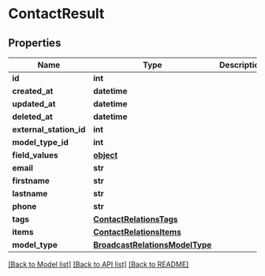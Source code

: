# ContactResult

## Properties
Name | Type | Description | Notes
------------ | ------------- | ------------- | -------------
**id** | **int** |  | [optional] 
**created_at** | **datetime** |  | [optional] 
**updated_at** | **datetime** |  | [optional] 
**deleted_at** | **datetime** |  | [optional] 
**external_station_id** | **int** |  | [optional] 
**model_type_id** | **int** |  | 
**field_values** | [**object**](.md) |  | [optional] 
**email** | **str** |  | [optional] 
**firstname** | **str** |  | 
**lastname** | **str** |  | 
**phone** | **str** |  | [optional] 
**tags** | [**ContactRelationsTags**](ContactRelationsTags.md) |  | 
**items** | [**ContactRelationsItems**](ContactRelationsItems.md) |  | [optional] 
**model_type** | [**BroadcastRelationsModelType**](BroadcastRelationsModelType.md) |  | [optional] 

[[Back to Model list]](../README.md#documentation-for-models) [[Back to API list]](../README.md#documentation-for-api-endpoints) [[Back to README]](../README.md)


